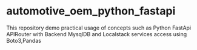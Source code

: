 # automotive_oem_python_fastapi
This repository demo practical usage of concepts such as Python FastApi APIRouter with Backend MysqlDB and Localstack services access using Boto3,Pandas
